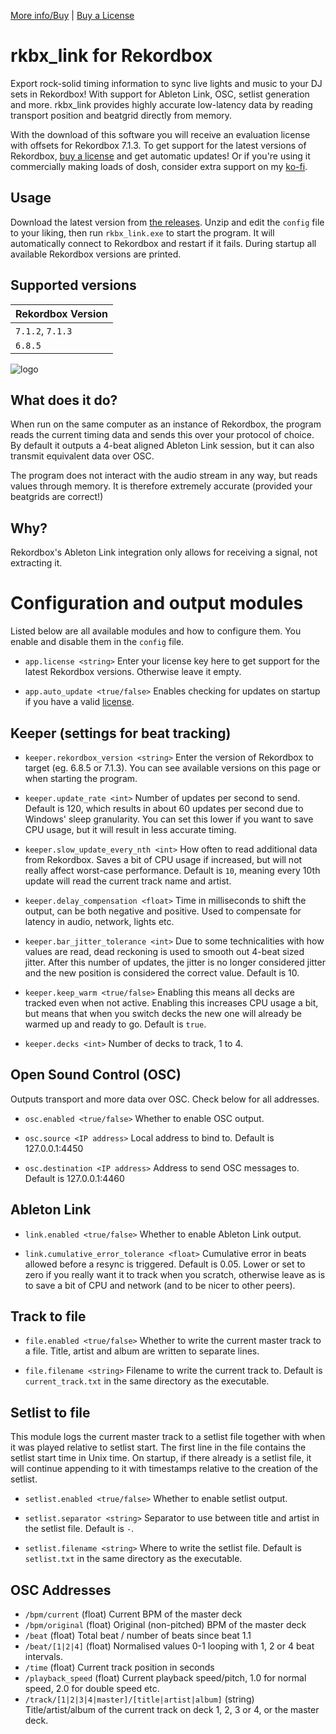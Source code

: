 [More info/Buy](https://3gg.se/products/rkbx_link) | [Buy a License](https://store.3gg.se/)

# rkbx_link for Rekordbox
Export rock-solid timing information to sync live lights and music to your DJ sets in Rekordbox! With support for Ableton Link, OSC, setlist generation and more. rkbx_link provides highly accurate low-latency data by reading transport position and beatgrid directly from memory.

With the download of this software you will receive an evaluation license with offsets for Rekordbox 7.1.3. To get support for the latest versions of Rekordbox, [buy a license](https://3gg.se/products/rkbx_link) and get automatic updates! Or if you're using it commercially making loads of dosh, consider extra support on my [ko-fi](https://ko-fi.com/grufkork).

## Usage
Download the latest version from [the releases](https://github.com/grufkork/rkbx_link/releases/latest). Unzip and edit the `config` file to your liking, then run `rkbx_link.exe` to start the program. It will automatically connect to Rekordbox and restart if it fails. During startup all available Rekordbox versions are printed.

## Supported versions

| Rekordbox Version  |
| ----- |
| `7.1.2`, `7.1.3` |
| `6.8.5` |

![logo](https://3gg.se/products/rkbx_link/logo.png "Logo")

## What does it do?
When run on the same computer as an instance of Rekordbox, the program reads the current timing data and sends this over your protocol of choice. By default it outputs a 4-beat aligned Ableton Link session, but it can also transmit equivalent data over OSC.

The program does not interact with the audio stream in any way, but reads values through memory. It is therefore extremely accurate (provided your beatgrids are correct!)

## Why?
Rekordbox's Ableton Link integration only allows for receiving a signal, not extracting it. 

# Configuration and output modules
Listed below are all available modules and how to configure them. You enable and disable them in the `config` file.

- `app.license <string>`
Enter your license key here to get support for the latest Rekordbox versions. Otherwise leave it empty.

- `app.auto_update <true/false>`
Enables checking for updates on startup if you have a valid [license](https://3gg.se/products/rkbx_link). 

## Keeper (settings for beat tracking)
- `keeper.rekordbox_version <string>`
Enter the version of Rekordbox to target (eg. 6.8.5 or 7.1.3). You can see available versions on this page or when starting the program. 

- `keeper.update_rate <int>`
Number of updates per second to send. Default is 120, which results in about 60 updates per second due to Windows' sleep granularity. You can set this lower if you want to save CPU usage, but it will result in less accurate timing.

- `keeper.slow_update_every_nth <int>`
How often to read additional data from Rekordbox. Saves a bit of CPU usage if increased, but will not really affect worst-case performance. Default is `10`, meaning every 10th update will read the current track name and artist.

- `keeper.delay_compensation <float>`
Time in milliseconds to shift the output, can be both negative and positive. Used to compensate for latency in audio, network, lights etc.

- `keeper.bar_jitter_tolerance <int>`
Due to some technicalities with how values are read, dead reckoning is used to smooth out 4-beat sized jitter. After this number of updates, the jitter is no longer considered jitter and the new position is considered the correct value. Default is 10.

- `keeper.keep_warm <true/false>`
Enabling this means all decks are tracked even when not active. Enabling this increases CPU usage a bit, but means that when you switch decks the new one will already be warmed up and ready to go. Default is `true`.

- `keeper.decks <int>`
Number of decks to track, 1 to 4.

## Open Sound Control (OSC)
Outputs transport and more data over OSC. Check below for all addresses.
- `osc.enabled <true/false>`
Whether to enable OSC output.

- `osc.source <IP address>`
Local address to bind to. Default is 127.0.0.1:4450

- `osc.destination <IP address>`
Address to send OSC messages to. Default is 127.0.0.1:4460

## Ableton Link
- `link.enabled <true/false>`
Whether to enable Ableton Link output.

- `link.cumulative_error_tolerance <float>`
Cumulative error in beats allowed before a resync is triggered. Default is 0.05. Lower or set to zero if you really want it to track when you scratch, otherwise leave as is to save a bit of CPU and network (and to be nicer to other peers).

## Track to file
- `file.enabled <true/false>`
Whether to write the current master track to a file. Title, artist and album are written to separate lines.

- `file.filename <string>`
Filename to write the current track to. Default is `current_track.txt` in the same directory as the executable.

## Setlist to file
This module logs the current master track to a setlist file together with when it was played relative to setlist start. The first line in the file contains the setlist start time in Unix time. On startup, if there already is a setlist file, it will continue appending to it with timestamps relative to the creation of the setlist.

- `setlist.enabled <true/false>`
Whether to enable setlist output.

- `setlist.separator <string>`
Separator to use between title and artist in the setlist file. Default is `-`.

- `setlist.filename <string>`
Where to write the setlist file. Default is `setlist.txt` in the same directory as the executable.

## OSC Addresses
 - `/bpm/current` (float) Current BPM of the master deck
 - `/bpm/original` (float) Original (non-pitched) BPM of the master deck
 - `/beat` (float) Total beat / number of beats since beat 1.1
 - `/beat/[1|2|4]` (float) Normalised values 0-1 looping with 1, 2 or 4 beat intervals.
 - `/time` (float) Current track position in seconds
 - `/playback_speed` (float) Current playback speed/pitch, 1.0 for normal speed, 2.0 for double speed etc.
 - `/track/[1|2|3|4|master]/[title|artist|album]` (string) Title/artist/album of the current track on deck 1, 2, 3 or 4, or the master deck.
